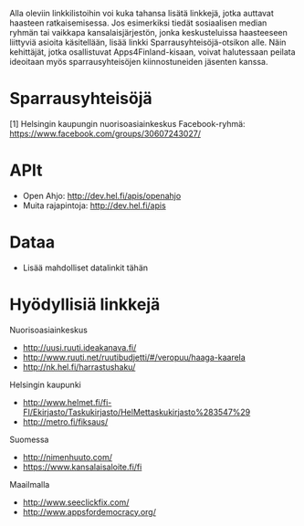 Alla oleviin linkkilistoihin voi kuka tahansa lisätä linkkejä, jotka auttavat haasteen
ratkaisemisessa. Jos esimerkiksi tiedät sosiaalisen median ryhmän tai
vaikkapa kansalaisjärjestön, jonka keskusteluissa haasteeseen liittyviä asioita
käsitellään, lisää linkki Sparrausyhteisöjä-otsikon alle. Näin kehittäjät, jotka
osallistuvat Apps4Finland-kisaan, voivat halutessaan peilata ideoitaan myös
sparrausyhteisöjen kiinnostuneiden jäsenten kanssa.


Sparrausyhteisöjä
=================
[1] Helsingin kaupungin nuorisoasiainkeskus Facebook-ryhmä: https://www.facebook.com/groups/30607243027/

APIt
====
* Open Ahjo: http://dev.hel.fi/apis/openahjo
* Muita rajapintoja: http://dev.hel.fi/apis

Dataa
=====
* Lisää mahdolliset datalinkit tähän

Hyödyllisiä linkkejä
====================

Nuorisoasiainkeskus <br>
* http://uusi.ruuti.ideakanava.fi/
* http://www.ruuti.net/ruutibudjetti/#/veropuu/haaga-kaarela
* http://nk.hel.fi/harrastushaku/

Helsingin kaupunki <br>
* http://www.helmet.fi/fi-FI/Ekirjasto/Taskukirjasto/HelMettaskukirjasto%283547%29
* http://metro.fi/fiksaus/

Suomessa <br>
* http://nimenhuuto.com/
* https://www.kansalaisaloite.fi/fi

Maailmalla <br>
* http://www.seeclickfix.com/
* http://www.appsfordemocracy.org/
